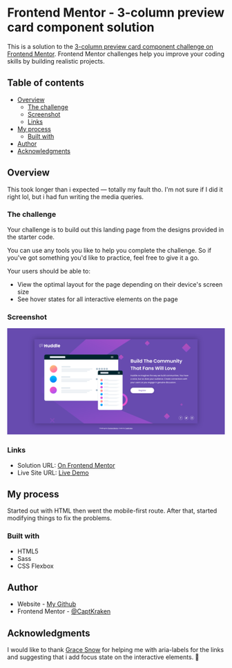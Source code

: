 # Frontend Mentor - 3-column preview card component solution

This is a solution to the [3-column preview card component challenge on Frontend Mentor](https://www.frontendmentor.io/challenges/3column-preview-card-component-pH92eAR2-). Frontend Mentor challenges help you improve your coding skills by building realistic projects.

## Table of contents

- [Overview](#overview)
  - [The challenge](#the-challenge)
  - [Screenshot](#screenshot)
  - [Links](#links)
- [My process](#my-process)
  - [Built with](#built-with)
- [Author](#author)
- [Acknowledgments](#acknowledgments)

## Overview

This took longer than i expected — totally my fault tho. I'm not sure if I did it right lol, but i had fun writing the media queries.

### The challenge

Your challenge is to build out this landing page from the designs provided in the starter code.

You can use any tools you like to help you complete the challenge. So if you've got something you'd like to practice, feel free to give it a go.

Your users should be able to:

- View the optimal layout for the page depending on their device's screen size
- See hover states for all interactive elements on the page

### Screenshot

![](./screenshot.png)

### Links

- Solution URL: [On Frontend Mentor](https://www.frontendmentor.io/solutions/huddle-landing-page-with-single-introductory-section-html-and-scss-SeQI5kdHw)
- Live Site URL: [Live Demo](https://captkraken.github.io/huddle-landing-page-with-single-introductory-section)

## My process

Started out with HTML then went the mobile-first route. After that, started modifying things to fix the problems.

### Built with

- HTML5
- Sass
- CSS Flexbox

## Author

- Website - [My Github](https://github.com/CaptKraken)
- Frontend Mentor - [@CaptKraken](https://www.frontendmentor.io/profile/CaptKraken)

## Acknowledgments

I would like to thank [Grace Snow](https://www.frontendmentor.io/profile/grace-snow) for helping me with aria-labels for the links and suggesting that i add focus state on the interactive elements. 🙏
